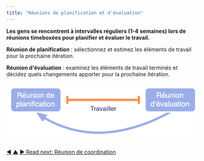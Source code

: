 ```yaml
---
title: "Réunions de planification et d'évaluation"
---
```



<strong>Les gens se rencontrent à intervalles réguliers (1-4 semaines) lors de réunions timeboxées pour planifier et évaluer le travail.</strong>

**Réunion de planification** : sélectionnez et estimez les éléments de travail pour la prochaine itération.

**Réunion d'évaluation** : examinez les éléments de travail terminés et décidez quels changements apporter pour la prochaine itération.

![Réunions de planification et d'évaluation](img/meetings/planning-review.png)

<div class="bottom-nav">
<a href="daily-standup.html" title="Back to: Point quotidien">◀</a> <a href="focused-interactions.html" title="Up: Cibler les interactions">▲</a> <a href="coordination-meeting.html" title="">▶ Read next: Réunion de coordination</a>
</div>


<script type="text/javascript">
Mousetrap.bind('g n', function() {
    window.location.href = 'coordination-meeting.html';
    return false;
});
</script>

